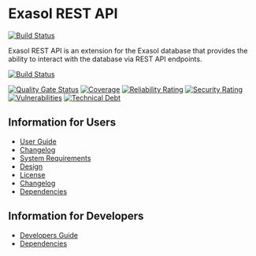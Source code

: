 # Exasol REST API
[![Build Status](https://github.com/exasol/exasol-rest-api/actions/workflows/ci-build.yml/badge.svg)](https://github.com/exasol/exasol-rest-api/actions/workflows/ci-build.yml)

Exasol REST API is an extension for the Exasol database that provides the ability to interact with the database via REST API endpoints.


[![Build Status](https://github.com/exasol/exasol-rest-api/actions/workflows/ci-build.yml/badge.svg)](https://github.com/exasol/exasol-rest-api/actions/workflows/ci-build.yml)

[![Quality Gate Status](https://sonarcloud.io/api/project_badges/measure?project=com.exasol%3Aexasol-rest-api&metric=alert_status)](https://sonarcloud.io/summary/new_code?id=com.exasol%3Aexasol-rest-api)
[![Coverage](https://sonarcloud.io/api/project_badges/measure?project=com.exasol%3Aexasol-rest-api&metric=coverage)](https://sonarcloud.io/summary/new_code?id=com.exasol%3Aexasol-rest-api)
[![Reliability Rating](https://sonarcloud.io/api/project_badges/measure?project=com.exasol%3Aexasol-rest-api&metric=reliability_rating)](https://sonarcloud.io/summary/new_code?id=com.exasol%3Aexasol-rest-api)
[![Security Rating](https://sonarcloud.io/api/project_badges/measure?project=com.exasol%3Aexasol-rest-api&metric=security_rating)](https://sonarcloud.io/summary/new_code?id=com.exasol%3Aexasol-rest-api)
[![Vulnerabilities](https://sonarcloud.io/api/project_badges/measure?project=com.exasol%3Aexasol-rest-api&metric=vulnerabilities)](https://sonarcloud.io/summary/new_code?id=com.exasol%3Aexasol-rest-api)
[![Technical Debt](https://sonarcloud.io/api/project_badges/measure?project=com.exasol%3Aexasol-rest-api&metric=sqale_index)](https://sonarcloud.io/summary/new_code?id=com.exasol%3Aexasol-rest-api)


## Information for Users

- [User Guide](doc/user_guide/user-guide.md)
- [Changelog](doc/changes/changelog.md)
- [System Requirements](doc/system-requirements.md)
- [Design](doc/design.md)
- [License](LICENSE)
- [Changelog](doc/changes/changelog.md)
- [Dependencies](dependencies.md)

## Information for Developers

- [Developers Guide](doc/developer-guide.md)
- [Dependencies](dependencies.md)
